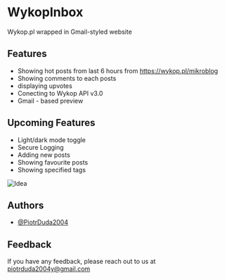 
# WykopInbox

Wykop.pl wrapped in Gmail-styled website

## Features

- Showing hot posts from last 6 hours from https://wykop.pl/mikroblog
- Showing comments to each posts
- displaying upvotes
- Conecting to Wykop API v3.0
- Gmail - based preview

## Upcoming Features
- Light/dark mode toggle
- Secure Logging 
- Adding new posts
- Showing favourite posts
- Showing specified tags

  
![Idea](https://github.com/user-attachments/assets/0ecf14cf-2f70-492f-a988-51a4aa3a268f)

## Authors


- [@PiotrDuda2004](https://www.github.com/PiotrDuda2004)


## Feedback

If you have any feedback, please reach out to us at piotrduda2004y@gmail.com

